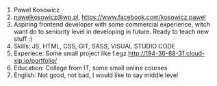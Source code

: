 1. Pawel Kosowicz
2. pawelkosowicz@wp.pl, https://www.facebook.com/kosowicz.pawel 
3. Aspiring frontend developer with some commercial experience, witch want do to seniority level in developing in future. Ready to teach new stuff :) 
4. Skills: JS, HTML, CSS, GIT, SASS, VISUAL STUDIO CODE
5. Experiece: Some small project like f.egz http://194-36-88-31.cloud-xip.io/portfolio/
6. Education: College from IT, some small online courses
7. English: Not good, not bad, I would like to say middle level
